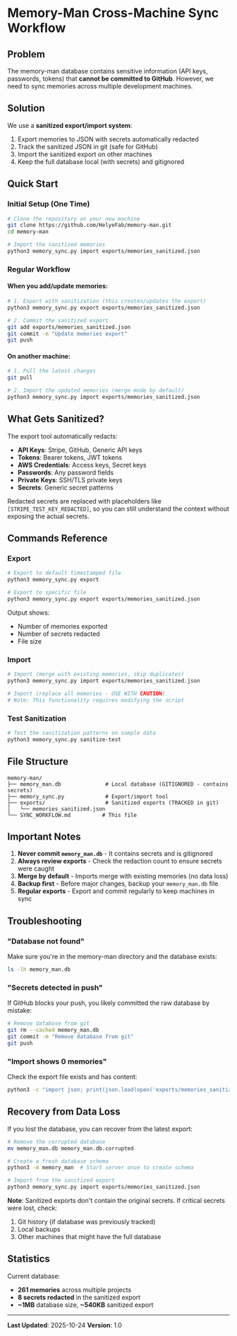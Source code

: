 # Memory-Man Cross-Machine Sync Workflow

## Problem
The memory-man database contains sensitive information (API keys, passwords, tokens) that **cannot be committed to GitHub**. However, we need to sync memories across multiple development machines.

## Solution
We use a **sanitized export/import system**:
1. Export memories to JSON with secrets automatically redacted
2. Track the sanitized JSON in git (safe for GitHub)
3. Import the sanitized export on other machines
4. Keep the full database local (with secrets) and gitignored

## Quick Start

### Initial Setup (One Time)
```bash
# Clone the repository on your new machine
git clone https://github.com/HelyeFab/memory-man.git
cd memory-man

# Import the sanitized memories
python3 memory_sync.py import exports/memories_sanitized.json
```

### Regular Workflow

#### When you add/update memories:
```bash
# 1. Export with sanitization (this creates/updates the export)
python3 memory_sync.py export exports/memories_sanitized.json

# 2. Commit the sanitized export
git add exports/memories_sanitized.json
git commit -m "Update memories export"
git push
```

#### On another machine:
```bash
# 1. Pull the latest changes
git pull

# 2. Import the updated memories (merge mode by default)
python3 memory_sync.py import exports/memories_sanitized.json
```

## What Gets Sanitized?

The export tool automatically redacts:
- **API Keys**: Stripe, GitHub, Generic API keys
- **Tokens**: Bearer tokens, JWT tokens
- **AWS Credentials**: Access keys, Secret keys
- **Passwords**: Any password fields
- **Private Keys**: SSH/TLS private keys
- **Secrets**: Generic secret patterns

Redacted secrets are replaced with placeholders like `[STRIPE_TEST_KEY_REDACTED]`, so you can still understand the context without exposing the actual secrets.

## Commands Reference

### Export
```bash
# Export to default timestamped file
python3 memory_sync.py export

# Export to specific file
python3 memory_sync.py export exports/memories_sanitized.json
```

Output shows:
- Number of memories exported
- Number of secrets redacted
- File size

### Import
```bash
# Import (merge with existing memories, skip duplicates)
python3 memory_sync.py import exports/memories_sanitized.json

# Import (replace all memories - USE WITH CAUTION)
# Note: This functionality requires modifying the script
```

### Test Sanitization
```bash
# Test the sanitization patterns on sample data
python3 memory_sync.py sanitize-test
```

## File Structure

```
memory-man/
├── memory_man.db              # Local database (GITIGNORED - contains secrets)
├── memory_sync.py             # Export/import tool
├── exports/                   # Sanitized exports (TRACKED in git)
│   └── memories_sanitized.json
└── SYNC_WORKFLOW.md          # This file
```

## Important Notes

1. **Never commit `memory_man.db`** - It contains secrets and is gitignored
2. **Always review exports** - Check the redaction count to ensure secrets were caught
3. **Merge by default** - Imports merge with existing memories (no data loss)
4. **Backup first** - Before major changes, backup your `memory_man.db` file
5. **Regular exports** - Export and commit regularly to keep machines in sync

## Troubleshooting

### "Database not found"
Make sure you're in the memory-man directory and the database exists:
```bash
ls -lh memory_man.db
```

### "Secrets detected in push"
If GitHub blocks your push, you likely committed the raw database by mistake:
```bash
# Remove database from git
git rm --cached memory_man.db
git commit -m "Remove database from git"
git push
```

### "Import shows 0 memories"
Check the export file exists and has content:
```bash
python3 -c "import json; print(json.load(open('exports/memories_sanitized.json'))['total_memories'])"
```

## Recovery from Data Loss

If you lost the database, you can recover from the latest export:
```bash
# Remove the corrupted database
mv memory_man.db memory_man.db.corrupted

# Create a fresh database schema
python3 -m memory_man  # Start server once to create schema

# Import from the sanitized export
python3 memory_sync.py import exports/memories_sanitized.json
```

**Note**: Sanitized exports don't contain the original secrets. If critical secrets were lost, check:
1. Git history (if database was previously tracked)
2. Local backups
3. Other machines that might have the full database

## Statistics

Current database:
- **261 memories** across multiple projects
- **8 secrets redacted** in the sanitized export
- **~1MB** database size, **~540KB** sanitized export

---

**Last Updated**: 2025-10-24
**Version**: 1.0
